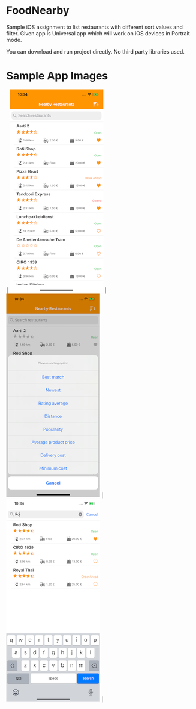 # FoodNearby
Sample iOS assignment to list restaurants with different sort values and filter. Given app is Universal app which will work on iOS devices in Portrait mode.

You can download and run project directly. No third party libraries used.

# Sample App Images

| ![alt text](https://github.com/rahuldange1989/FoodNearby/blob/master/Sample%20Images/1.png) | ![alt text](https://github.com/rahuldange1989/FoodNearby/blob/master/Sample%20Images/3.png) | ![alt text](https://github.com/rahuldange1989/FoodNearby/blob/master/Sample%20Images/2.png) |
